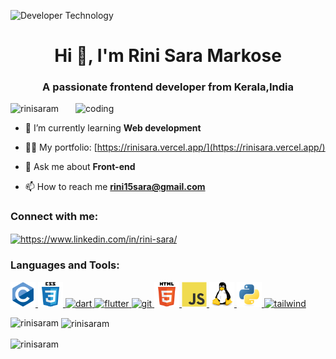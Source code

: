 ![Developer Technology](https://upload.wikimedia.org/wikipedia/commons/thumb/3/39/Freecodecamp_logo.png/320px-Freecodecamp_logo.png)

<h1 align="center">Hi 👋, I'm Rini Sara Markose</h1>
<h3 align="center">A passionate frontend developer from Kerala,India</h3>
<img align="right" alt="coding" width="400" src="https://img.freepik.com/free-photo/celebration-labour-day-with-3d-cartoon-portrait-working-woman_23-2151306545.jpg?t=st=1721028887~exp=1721032487~hmac=dce0e765aa20d5569ff5a04cd8082a2de0738a4ca7dbe262799cda1045876382&w=826">

<p align="left"> <img src="https://komarev.com/ghpvc/?username=rinisaram&label=Profile%20views&color=0e75b6&style=flat" alt="rinisaram" /> </p>

- 🌱 I’m currently learning **Web development**

- 👨‍💻 My portfolio:  [https://rinisara.vercel.app/](https://rinisara.vercel.app/)

- 💬 Ask me about **Front-end**

- 📫 How to reach me **rini15sara@gmail.com**

<h3 align="left">Connect with me:</h3>
<p align="left">
<a href="https://linkedin.com/in/https://www.linkedin.com/in/rini-sara/" target="blank"><img align="center" src="https://raw.githubusercontent.com/rahuldkjain/github-profile-readme-generator/master/src/images/icons/Social/linked-in-alt.svg" alt="https://www.linkedin.com/in/rini-sara/" height="30" width="40" /></a>
</p>

<h3 align="left">Languages and Tools:</h3>
<p align="left"> <a href="https://www.cprogramming.com/" target="_blank" rel="noreferrer"> <img src="https://raw.githubusercontent.com/devicons/devicon/master/icons/c/c-original.svg" alt="c" width="40" height="40"/> </a> <a href="https://www.w3schools.com/css/" target="_blank" rel="noreferrer"> <img src="https://raw.githubusercontent.com/devicons/devicon/master/icons/css3/css3-original-wordmark.svg" alt="css3" width="40" height="40"/> </a> <a href="https://dart.dev" target="_blank" rel="noreferrer"> <img src="https://www.vectorlogo.zone/logos/dartlang/dartlang-icon.svg" alt="dart" width="40" height="40"/> </a> <a href="https://flutter.dev" target="_blank" rel="noreferrer"> <img src="https://www.vectorlogo.zone/logos/flutterio/flutterio-icon.svg" alt="flutter" width="40" height="40"/> </a> <a href="https://git-scm.com/" target="_blank" rel="noreferrer"> <img src="https://www.vectorlogo.zone/logos/git-scm/git-scm-icon.svg" alt="git" width="40" height="40"/> </a> <a href="https://www.w3.org/html/" target="_blank" rel="noreferrer"> <img src="https://raw.githubusercontent.com/devicons/devicon/master/icons/html5/html5-original-wordmark.svg" alt="html5" width="40" height="40"/> </a> <a href="https://developer.mozilla.org/en-US/docs/Web/JavaScript" target="_blank" rel="noreferrer"> <img src="https://raw.githubusercontent.com/devicons/devicon/master/icons/javascript/javascript-original.svg" alt="javascript" width="40" height="40"/> </a> <a href="https://www.linux.org/" target="_blank" rel="noreferrer"> <img src="https://raw.githubusercontent.com/devicons/devicon/master/icons/linux/linux-original.svg" alt="linux" width="40" height="40"/> </a> <a href="https://www.python.org" target="_blank" rel="noreferrer"> <img src="https://raw.githubusercontent.com/devicons/devicon/master/icons/python/python-original.svg" alt="python" width="40" height="40"/> </a> <a href="https://tailwindcss.com/" target="_blank" rel="noreferrer"> <img src="https://www.vectorlogo.zone/logos/tailwindcss/tailwindcss-icon.svg" alt="tailwind" width="40" height="40"/> </a> </p>

<p><img align="left" src="https://github-readme-stats.vercel.app/api/top-langs?username=rinisaram&show_icons=true&locale=en&layout=compact" alt="rinisaram" /></p>

<p>&nbsp;<img align="center" src="https://github-readme-stats.vercel.app/api?username=rinisaram&show_icons=true&locale=en" alt="rinisaram" /></p>

<p><img align="center" src="https://github-readme-streak-stats.herokuapp.com/?user=rinisaram&" alt="rinisaram" /></p>
